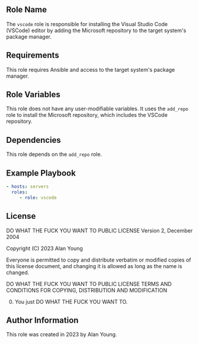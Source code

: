 ## Role Name

The `vscode` role is responsible for installing the Visual Studio Code
(VSCode) editor by adding the Microsoft repository to the target system's
package manager.

## Requirements

This role requires Ansible and access to the target system's package manager.

## Role Variables

This role does not have any user-modifiable variables. It uses the `add_repo`
role to install the Microsoft repository, which includes the VSCode
repository.

## Dependencies

This role depends on the `add_repo` role.

## Example Playbook

```yaml
- hosts: servers
  roles:
     - role: vscode
```

## License

DO WHAT THE FUCK YOU WANT TO PUBLIC LICENSE
Version 2, December 2004

Copyright (C) 2023 Alan Young

Everyone is permitted to copy and distribute verbatim or modified
copies of this license document, and changing it is allowed as long
as the name is changed.

DO WHAT THE FUCK YOU WANT TO PUBLIC LICENSE
TERMS AND CONDITIONS FOR COPYING, DISTRIBUTION AND MODIFICATION

0. You just DO WHAT THE FUCK YOU WANT TO.

## Author Information

This role was created in 2023 by Alan Young.
